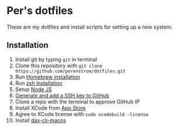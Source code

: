 # Per's dotfiles
These are my dotfiles and install scripts for setting up a new system.

## Installation
1. Install git by typing `git` in terminal
2. Clone this repository with `git clone https://github.com/perenstrom/dotfiles.git`
3. Run [Homebrew installation](/homebrew)
4. Run [zsh installation](/zsh)
5. Setup [Node JS](/nodejs)
6. [Generate and add a SSH key to GitHub](https://docs.github.com/en/github/authenticating-to-github/connecting-to-github-with-ssh/generating-a-new-ssh-key-and-adding-it-to-the-ssh-agent)
7. Clone a repo with the terminal to approve GitHub IP
8. Install XCode from [App Store](https://apps.apple.com/us/app/xcode/id497799835?mt=12)
9. Agree to XCode license with `sudo xcodebuild -license`
10. Install [dax-cli-macos](https://github.com/bontouch/dax-cli-macos)
